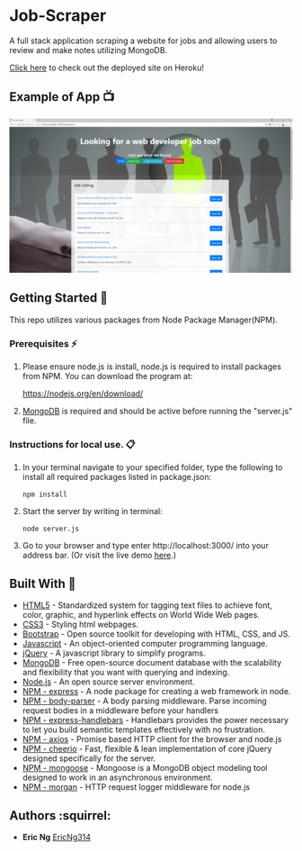 # Job-Scraper
A full stack application scraping a website for jobs and allowing users to review and make notes utilizing MongoDB.



[Click here](https://radiant-everglades-91406.herokuapp.com/) to check out the deployed site on Heroku!

## Example of App :tv:

![demo](/public/assets/images/deployed_site_image.png)

## Getting Started :loudspeaker:
This repo utilizes various packages from Node Package Manager(NPM).

### Prerequisites :zap:
1. Please ensure node.js is install, node.js is required to install packages from NPM. You can download the program at:

    https://nodejs.org/en/download/

2. [MongoDB](https://www.mongodb.com/) is required and should be active before running the "server.js" file.

### Instructions for local use. :clipboard:

1. In your terminal navigate to your specified folder, type the following to install all required packages listed in package.json:
    ```
    npm install
    ```

2. Start the server by writing in terminal:
    ```
    node server.js
    ```

3. Go to your browser and type enter http://localhost:3000/ into your address bar. (Or visit the live demo [here](https://radiant-everglades-91406.herokuapp.com/).)

    
## Built With :hammer:
* [HTML5](https://www.w3.org/TR/html/) - Standardized system for tagging text files to achieve font, color, graphic, and hyperlink effects on World Wide Web pages.
* [CSS3](https://developer.mozilla.org/en-US/docs/Web/CSS/CSS3) - Styling html webpages.
* [Bootstrap](https://getbootstrap.com/) - Open source toolkit for developing with HTML, CSS, and JS. 
* [Javascript](https://www.javascript.com/) - An object-oriented computer programming language.
* [jQuery](https://jquery.com/) - A javascript library to simplify programs.
* [MongoDB](https://www.mongodb.com/) - Free open-source  document database with the scalability and flexibility that you want with querying and indexing.
* [Node.js](https://nodejs.org/en/) - An open source server environment.
* [NPM - express](https://www.npmjs.com/package/express) - A node package for creating a web framework in node.
* [NPM - body-parser](https://www.npmjs.com/package/body-parser) - A body parsing middleware. Parse incoming request bodies in a middleware before your handlers
* [NPM - express-handlebars](https://www.npmjs.com/package/express-handlebars) - Handlebars provides the power necessary to let you build semantic templates effectively with no frustration.
* [NPM - axios](https://www.npmjs.com/package/axios) - Promise based HTTP client for the browser and node.js
* [NPM - cheerio](https://www.npmjs.com/package/cheerio) - Fast, flexible & lean implementation of core jQuery designed specifically for the server.
* [NPM - mongoose](https://www.npmjs.com/package/mongoose) - Mongoose is a MongoDB object modeling tool designed to work in an asynchronous environment.
* [NPM - morgan](https://www.npmjs.com/package/morgan) - HTTP request logger middleware for node.js


## Authors :squirrel: 
* **Eric Ng** [EricNg314](https://github.com/EricNg314)

